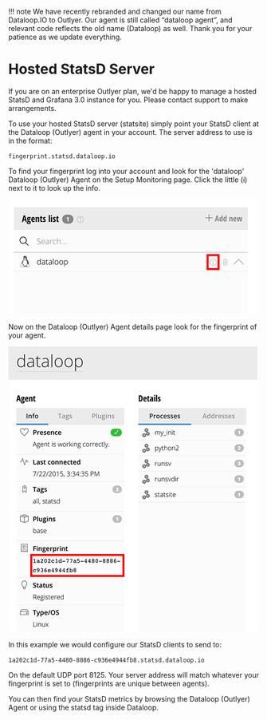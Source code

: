 !!! note
    We have recently rebranded and changed our name from Dataloop.IO to Outlyer. Our agent is still called “dataloop agent”, and relevant code reflects the old name (Dataloop) as well. Thank you for your patience as we update everything.

# Hosted StatsD Server

If you are on an enterprise Outlyer plan, we'd be happy to manage a hosted StatsD and Grafana 3.0 instance for you. Please contact support to make arrangements.

To use your hosted StatsD server (statsite) simply point your StatsD client at the Dataloop (Outlyer) agent in your account. The server address to use is in the format:

```
fingerprint.statsd.dataloop.io
```

To find your fingerprint log into your account and look for the 'dataloop' Dataloop (Outlyer) Agent on the Setup Monitoring page. Click the little (i) next to it to look up the info.

 
![agent](../img/agent_info_button.png)

Now on the Dataloop (Outlyer) Agent details page look for the fingerprint of your agent.

![agent fingerprint](../img/fingerprint_for_statsd.png)

In this example we would configure our StatsD clients to send to:

```
1a202c1d-77a5-4480-8886-c936e4944fb8.statsd.dataloop.io
```

On the default UDP port 8125. Your server address will match whatever your fingerprint is set to (fingerprints are unique between agents).

You can then find your StatsD metrics by browsing the Dataloop (Outlyer) Agent or using the statsd tag inside Dataloop.
